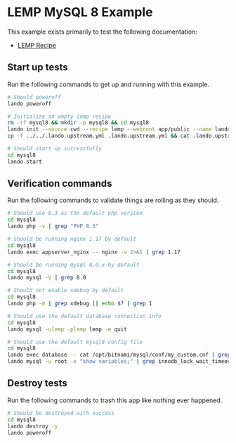 LEMP MySQL 8 Example
====================

This example exists primarily to test the following documentation:

* [LEMP Recipe](https://docs.devwithlando.io/tutorials/lemp.html)

## Start up tests

Run the following commands to get up and running with this example.

```bash
# Should poweroff
lando poweroff

# Initialize an empty lemp recipe
rm -rf mysql8 && mkdir -p mysql8 && cd mysql8
lando init --source cwd --recipe lemp --webroot app/public --name lando-lemp-mysql8 --option database=mysql:8.0.22
cp -f ../../.lando.upstream.yml .lando.upstream.yml && cat .lando.upstream.yml

# Should start up successfully
cd mysql8
lando start
```

## Verification commands

Run the following commands to validate things are rolling as they should.

```bash
# Should use 8.3 as the default php version
cd mysql8
lando php -v | grep "PHP 8.3"

# Should be running nginx 1.17 by default
cd mysql8
lando exec appserver_nginx -- nginx -v 2>&1 | grep 1.17

# Should be running mysql 8.0.x by default
cd mysql8
lando mysql -V | grep 8.0

# Should not enable xdebug by default
cd mysql8
lando php -m | grep xdebug || echo $? | grep 1

# Should use the default database connection info
cd mysql8
lando mysql -ulemp -plemp lemp -e quit

# Should use the default mysql8 config file
cd mysql8
lando exec database -- cat /opt/bitnami/mysql/conf/my_custom.cnf | grep "LANDOLEMPMYSQL8CNF"
lando mysql -u root -e "show variables;" | grep innodb_lock_wait_timeout | grep 127
```

## Destroy tests

Run the following commands to trash this app like nothing ever happened.

```bash
# Should be destroyed with success
cd mysql8
lando destroy -y
lando poweroff
```
